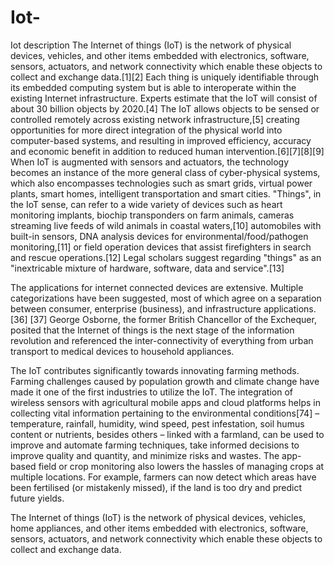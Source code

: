 # Iot-
Iot description
The Internet of things (IoT) is the network of physical devices, vehicles, and other items embedded with electronics, software, sensors, actuators, and network connectivity which enable these objects to collect and exchange data.[1][2] Each thing is uniquely identifiable through its embedded computing system but is able to interoperate within the existing Internet infrastructure. Experts estimate that the IoT will consist of about 30 billion objects by 2020.[4]
The IoT allows objects to be sensed or controlled remotely across existing network infrastructure,[5] creating opportunities for more direct integration of the physical world into computer-based systems, and resulting in improved efficiency, accuracy and economic benefit in addition to reduced human intervention.[6][7][8][9] When IoT is augmented with sensors and actuators, the technology becomes an instance of the more general class of cyber-physical systems, which also encompasses technologies such as smart grids, virtual power plants, smart homes, intelligent transportation and smart cities.
"Things", in the IoT sense, can refer to a wide variety of devices such as heart monitoring implants, biochip transponders on farm animals, cameras streaming live feeds of wild animals in coastal waters,[10] automobiles with built-in sensors, DNA analysis devices for environmental/food/pathogen monitoring,[11] or field operation devices that assist firefighters in search and rescue operations.[12] Legal scholars suggest regarding "things" as an "inextricable mixture of hardware, software, data and service".[13]

The applications for internet connected devices are extensive. Multiple categorizations have been suggested, most of which agree on a separation between consumer, enterprise (business), and infrastructure applications. [36] [37] George Osborne, the former British Chancellor of the Exchequer, posited that the Internet of things is the next stage of the information revolution and referenced the inter-connectivity of everything from urban transport to medical devices to household appliances.


The IoT contributes significantly towards innovating farming methods. Farming challenges caused by population growth and climate change have made it one of the first industries to utilize the IoT. The integration of wireless sensors with agricultural mobile apps and cloud platforms helps in collecting vital information pertaining to the environmental conditions[74] – temperature, rainfall, humidity, wind speed, pest infestation, soil humus content or nutrients, besides others – linked with a farmland, can be used to improve and automate farming techniques, take informed decisions to improve quality and quantity, and minimize risks and wastes. The app-based field or crop monitoring also lowers the hassles of managing crops at multiple locations. For example, farmers can now detect which areas have been fertilised (or mistakenly missed), if the land is too dry and predict future yields.

The Internet of things (IoT) is the network of physical devices, vehicles, home appliances, and other items embedded with electronics, software, sensors, actuators, and network connectivity which enable these objects to collect and exchange data.


